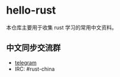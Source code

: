 # hello-rust

本仓库主要用于收集 rust 学习的常用中文资料。


## 中文同步交流群

- [telegram](https://t.me/joinchat/EazwP0ggie4PEkPGjbR5hw)
- IRC: #rust-china
